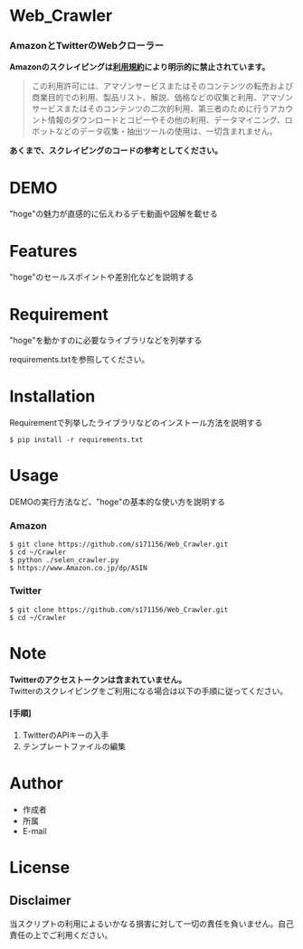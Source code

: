 # Web_Crawler

### AmazonとTwitterのWebクローラー
__Amazonのスクレイピングは[利用規約](https://www.amazon.co.jp/gp/help/customer/display.html?nodeId=GLSBYFE9MGKKQXXM)により明示的に禁止されています。__  
>この利用許可には、アマゾンサービスまたはそのコンテンツの転売および商業目的での利用、製品リスト、解説、価格などの収集と利用、アマゾンサービスまたはそのコンテンツの二次的利用、第三者のために行うアカウント情報のダウンロードとコピーやその他の利用、データマイニング、ロボットなどのデータ収集・抽出ツールの使用は、一切含まれません。  

__あくまで、スクレイピングのコードの参考としてください。__

# DEMO

"hoge"の魅力が直感的に伝えわるデモ動画や図解を載せる

# Features

"hoge"のセールスポイントや差別化などを説明する

# Requirement

"hoge"を動かすのに必要なライブラリなどを列挙する

requirements.txtを参照してください。

# Installation

Requirementで列挙したライブラリなどのインストール方法を説明する

```
$ pip install -r requirements.txt
```

# Usage

DEMOの実行方法など、"hoge"の基本的な使い方を説明する  
### Amazon
```
$ git clone https://github.com/s171156/Web_Crawler.git
$ cd ~/Crawler
$ python ./selen_crawler.py
$ https://www.Amazon.co.jp/dp/ASIN
```

### Twitter

```
$ git clone https://github.com/s171156/Web_Crawler.git
$ cd ~/Crawler
```

# Note

__Twitterのアクセストークンは含まれていません。__  
Twitterのスクレイピングをご利用になる場合は以下の手順に従ってください。  
#### \[手順]
1. TwitterのAPIキーの入手
1. テンプレートファイルの編集

# Author

* 作成者
* 所属
* E-mail

# License



## Disclaimer
当スクリプトの利用によるいかなる損害に対して一切の責任を負いません。自己責任の上でご利用ください。
